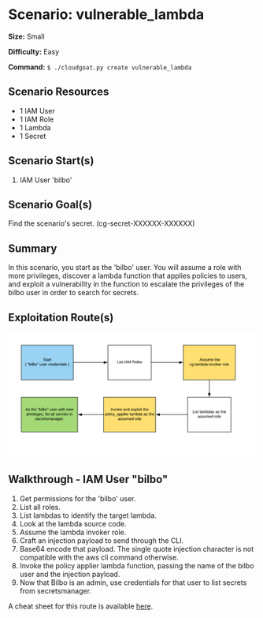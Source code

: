 
# Scenario: vulnerable_lambda

**Size:** Small

**Difficulty:** Easy

**Command:** `$ ./cloudgoat.py create vulnerable_lambda`

## Scenario Resources

- 1 IAM User
- 1 IAM Role
- 1 Lambda
- 1 Secret

## Scenario Start(s)

1. IAM User 'bilbo'

## Scenario Goal(s)

Find the scenario's secret. (cg-secret-XXXXXX-XXXXXX)

## Summary

In this scenario, you start as the 'bilbo' user. You will assume a role with more privileges, discover a 
lambda function that applies policies to users, and exploit a vulnerability in the function to escalate 
the privileges of the bilbo user in order to search for secrets.

## Exploitation Route(s)

![Lucidchart Diagram](exploitation_route.png "Exploitation Route")


## Walkthrough - IAM User "bilbo"

1. Get permissions for the 'bilbo' user.
2. List all roles.
3. List lambdas to identify the target lambda.
4. Look at the lambda source code.
5. Assume the lambda invoker role.
6. Craft an injection payload to send through the CLI.
7. Base64 encode that payload. The single quote injection character is not compatible with the aws cli command otherwise.
8. Invoke the policy applier lambda function, passing the name of the bilbo user and the injection payload.
9. Now that Bilbo is an admin, use credentials for that user to list secrets from secretsmanager.

A cheat sheet for this route is available [here](./cheat_sheet.md).
